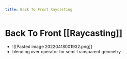 ```yaml
---
title: Back To Front Raycasting
---
```


# Back To Front [[Raycasting]]
- ![[Pasted image 20220418001932.png]]
- blending over operator for semi-transparent geometry











